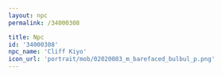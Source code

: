 ```yaml
---
layout: npc
permalink: /34000308

title: Npc
id: '34000308'
npc_name: 'Cliff Kiyo'
icon_url: 'portrait/mob/02020083_m_barefaced_bulbul_p.png'
---
```

